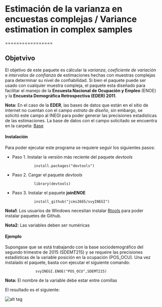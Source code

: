 # Estimación de la varianza en encuestas complejas / Variance estimation in complex samples
=================



## Objetvivo


El objetivo de este paquete es cálcular la _varianza_, _coeficiente de variación_ e _intervalos de confianza_ de estimaciones hechas con muestras complejas para determinar su nivel de confiabilidad.  Si bien el paquete puede ser usado con cualquier muestra compleja, el paquete esta diseñado para facilitar el manejo de la **Encuesta Nacional de Ocupación y Empleo**  (ENOE) y la **Encuesta Demográfica Retrospectiva (EDER) 2011**.

**Nota:** En el caso de la **EDER**, las bases de datos que están en el sitio de internet no cuentan con el campo _estrato de diseño_, sin embargo, se solicitó este campo al INEGI para poder generar las precisiones estadísticas de las estimaciones. La base de datos con el campo solicitado se encuentra en la carpeta: [Base](https://github.com/jcms2665/svyINEGI/tree/master/Base)





#### Instalación

Para poder ejecutar este programa se requiere seguir los siguientes pasos:

+ Paso 1. Instalar la versión más reciente del paquete _devtools_

    ```
              install.packages("devtools")
    ```

+ Paso 2. Cargar el paquete _devtools_

    ```
              library(devtools)
    ```

+ Paso 3. Instalar el paquete **joinENOE**

    ```
              install_github("jcms2665/svyINEGI")
    ```

**Nota1**: Los usuarios de Windows necesitan instalar [Rtools](https://cran.r-project.org/bin/windows/Rtools/) para poder instalar  paquetes de Github.

**Nota2**: Las variables deben ser numéricas




#### Ejemplo

Supongase que se está trabajando con la base sociodemográfico del segundo trimestre de 2015 (SDEMT215) y se requeire las precisiones estadísticas de la variable posición en la ocupación (POS_OCU). Una vez instalado el paquete, basta con ejecutar el siguiente comando:


```
              svyINEGI.ENOE("POS_OCU",SDEMT215)
```


**Nota:** El nombre de la variable debe estar entre comillas


El resultado es el siguiente:



![alt tag](https://cloud.githubusercontent.com/assets/13545121/14332444/3e3199ae-fc0f-11e5-95fe-64627ccd699a.jpg)




